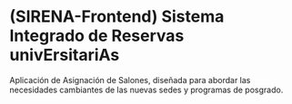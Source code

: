 # (SIRENA-Frontend) Sistema Integrado de Reservas univErsitariAs
Aplicación de Asignación de Salones, diseñada para abordar las necesidades cambiantes de las nuevas sedes y programas de posgrado.
